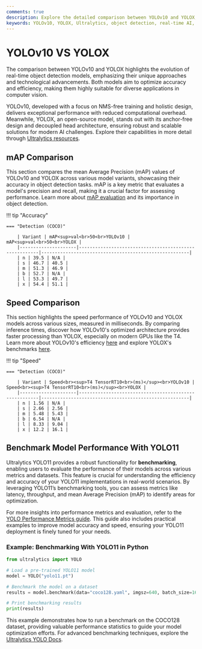 ```yaml
---
comments: true
description: Explore the detailed comparison between YOLOv10 and YOLOX, two cutting-edge models in real-time object detection. Discover how these models differ in architecture, performance, and efficiency, catering to diverse applications in computer vision and edge AI.
keywords: YOLOv10, YOLOX, Ultralytics, object detection, real-time AI, edge AI, computer vision
---
```


# YOLOv10 VS YOLOX

The comparison between YOLOv10 and YOLOX highlights the evolution of real-time object detection models, emphasizing their unique approaches and technological advancements. Both models aim to optimize accuracy and efficiency, making them highly suitable for diverse applications in computer vision.

YOLOv10, developed with a focus on NMS-free training and holistic design, delivers exceptional performance with reduced computational overhead. Meanwhile, YOLOX, an open-source model, stands out with its anchor-free design and decoupled head architecture, ensuring robust and scalable solutions for modern AI challenges. Explore their capabilities in more detail through [Ultralytics resources](https://docs.ultralytics.com/models/).

## mAP Comparison

This section compares the mean Average Precision (mAP) values of YOLOv10 and YOLOX across various model variants, showcasing their accuracy in object detection tasks. mAP is a key metric that evaluates a model's precision and recall, making it a crucial factor for assessing performance. Learn more about [mAP evaluation](https://www.ultralytics.com/glossary/mean-average-precision-map) and its importance in object detection.

!!! tip "Accuracy"

    === "Detection (COCO)"

    	| Variant | mAP<sup>val<br>50<br>YOLOv10 | mAP<sup>val<br>50<br>YOLOX |
    	|---------------------|-------------------------------------------------------|-------------------------------------------------------|
    	| n | 39.5 | N/A |
    	| s | 46.7 | 40.5 |
    	| m | 51.3 | 46.9 |
    	| b | 52.7 | N/A |
    	| l | 53.3 | 49.7 |
    	| x | 54.4 | 51.1 |

## Speed Comparison

This section highlights the speed performance of YOLOv10 and YOLOX models across various sizes, measured in milliseconds. By comparing inference times, discover how YOLOv10's optimized architecture provides faster processing than YOLOX, especially on modern GPUs like the T4. Learn more about YOLOv10's efficiency [here](https://docs.ultralytics.com/models/yolov10/) and explore YOLOX's benchmarks [here](https://github.com/Megvii-BaseDetection/YOLOX).

!!! tip "Speed"

    === "Detection (COCO)"

    	| Variant | Speed<br><sup>T4 TensorRT10<br>(ms)</sup><br>YOLOv10 | Speed<br><sup>T4 TensorRT10<br>(ms)</sup><br>YOLOX |
    	|---------------------|-------------------------------------------------------|-------------------------------------------------------|
    	| n | 1.56 | N/A |
    	| s | 2.66 | 2.56 |
    	| m | 5.48 | 5.43 |
    	| b | 6.54 | N/A |
    	| l | 8.33 | 9.04 |
    	| x | 12.2 | 16.1 |

## Benchmark Model Performance With YOLO11

Ultralytics YOLO11 provides a robust functionality for **benchmarking**, enabling users to evaluate the performance of their models across various metrics and datasets. This feature is crucial for understanding the efficiency and accuracy of your YOLO11 implementations in real-world scenarios. By leveraging YOLO11’s benchmarking tools, you can assess metrics like latency, throughput, and mean Average Precision (mAP) to identify areas for optimization.

For more insights into performance metrics and evaluation, refer to the [YOLO Performance Metrics guide](https://docs.ultralytics.com/guides/). This guide also includes practical examples to improve model accuracy and speed, ensuring your YOLO11 deployment is finely tuned for your needs.

### Example: Benchmarking With YOLO11 in Python

```python
from ultralytics import YOLO

# Load a pre-trained YOLO11 model
model = YOLO("yolo11.pt")

# Benchmark the model on a dataset
results = model.benchmark(data="coco128.yaml", imgsz=640, batch_size=16)

# Print benchmarking results
print(results)
```

This example demonstrates how to run a benchmark on the COCO128 dataset, providing valuable performance statistics to guide your model optimization efforts. For advanced benchmarking techniques, explore the [Ultralytics YOLO Docs](https://docs.ultralytics.com/).
